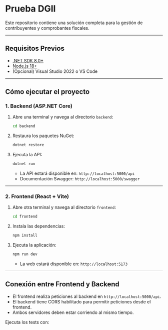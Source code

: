 # Prueba DGII

Este repositorio contiene una solución completa para la gestión de contribuyentes y comprobantes fiscales.

---

## Requisitos Previos

- [.NET SDK 8.0+](https://dotnet.microsoft.com/download)
- [Node.js 18+](https://nodejs.org/)
- (Opcional) Visual Studio 2022 o VS Code

---


## Cómo ejecutar el proyecto

### 1. Backend (ASP.NET Core)

1. Abre una terminal y navega al directorio `backend`:
    ```sh
    cd backend
    ```

2. Restaura los paquetes NuGet:
    ```sh
    dotnet restore
    ```

3. Ejecuta la API:
    ```sh
    dotnet run
    ```
    - La API estará disponible en: `http://localhost:5000/api`
    - Documentación Swagger: `http://localhost:5000/swagger`

---

### 2. Frontend (React + Vite)

1. Abre otra terminal y navega al directorio `frontend`:
    ```sh
    cd frontend
    ```

2. Instala las dependencias:
    ```sh
    npm install
    ```

3. Ejecuta la aplicación:
    ```sh
    npm run dev
    ```
    - La web estará disponible en: `http://localhost:5173`

---

## Conexión entre Frontend y Backend

- El frontend realiza peticiones al backend en `http://localhost:5000/api`.
- El backend tiene CORS habilitado para permitir peticiones desde el frontend.
- Ambos servidores deben estar corriendo al mismo tiempo.



Ejecuta los tests con:
